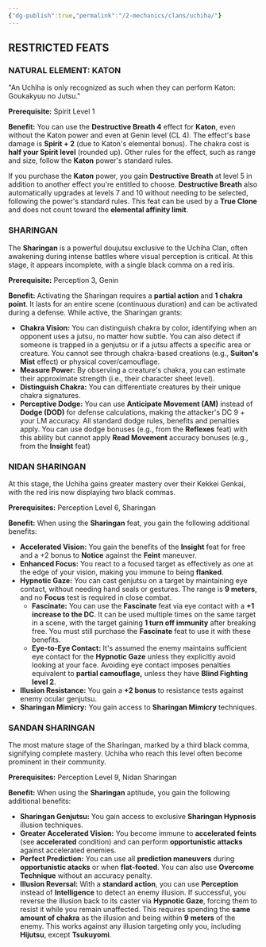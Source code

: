 ```yaml
---
{"dg-publish":true,"permalink":"/2-mechanics/clans/uchiha/"}
---
```



## RESTRICTED FEATS

### NATURAL ELEMENT: KATON
"An Uchiha is only recognized as such when they can perform Katon: Goukakyuu no Jutsu."

**Prerequisite:** Spirit Level 1

**Benefit:** You can use the **Destructive Breath 4** effect for **Katon**, even without the Katon power and even at Genin level (CL 4). The effect's base damage is **Spirit + 2** (due to Katon's elemental bonus). The chakra cost is **half your Spirit level** (rounded up). Other rules for the effect, such as range and size, follow the **Katon** power's standard rules.

If you purchase the **Katon** power, you gain **Destructive Breath** at level 5 in addition to another effect you're entitled to choose. **Destructive Breath** also automatically upgrades at levels 7 and 10 without needing to be selected, following the power's standard rules. This feat can be used by a **True Clone** and does not count toward the **elemental affinity limit**.

### SHARINGAN
The **Sharingan** is a powerful doujutsu exclusive to the Uchiha Clan, often awakening during intense battles where visual perception is critical. At this stage, it appears incomplete, with a single black comma on a red iris.

**Prerequisite:** Perception 3, Genin

**Benefit:** Activating the Sharingan requires a **partial action** and **1 chakra point**. It lasts for an entire scene (continuous duration) and can be activated during a defense. While active, the Sharingan grants:
- **Chakra Vision:** You can distinguish chakra by color, identifying when an opponent uses a jutsu, no matter how subtle. You can also detect if someone is trapped in a genjutsu or if a jutsu affects a specific area or creature. You cannot see through chakra-based creations (e.g., **Suiton's Mist** effect) or physical cover/camouflage.
- **Measure Power:** By observing a creature's chakra, you can estimate their approximate strength (i.e., their character sheet level).
- **Distinguish Chakra:** You can differentiate creatures by their unique chakra signatures.
- **Perceptive Dodge:** You can use **Anticipate Movement (AM)** instead of **Dodge (DOD)** for defense calculations, making the attacker's DC 9 + your LM accuracy. All standard dodge rules, benefits and penalties apply. You can use dodge bonuses (e.g., from the **Reflexes** feat) with this ability but cannot apply **Read Movement** accuracy bonuses (e.g., from the **Insight** feat)

### NIDAN SHARINGAN
At this stage, the Uchiha gains greater mastery over their Kekkei Genkai, with the red iris now displaying two black commas.

**Prerequisites:** Perception Level 6, Sharingan

**Benefit:** When using the **Sharingan** feat, you gain the following additional benefits:
- **Accelerated Vision:** You gain the benefits of the **Insight** feat for free and a +2 bonus to **Notice** against the **Feint** maneuver.
- **Enhanced Focus:** You react to a focused target as effectively as one at the edge of your vision, making you immune to being **flanked**.
- **Hypnotic Gaze:** You can cast genjutsu on a target by maintaining eye contact, without needing hand seals or gestures. The range is **9 meters**, and no **Focus** test is required in close combat.
	- **Fascinate:** You can use the **Fascinate** feat via eye contact with a **+1 increase to the DC**. It can be used multiple times on the same target in a scene, with the target gaining **1 turn off immunity** after breaking free. You must still purchase the **Fascinate** feat to use it with these benefits.
	- **Eye-to-Eye Contact:** It's assumed the enemy maintains sufficient eye contact for the **Hypnotic Gaze** unless they explicitly avoid looking at your face. Avoiding eye contact imposes penalties equivalent to **partial camouflage,** unless they have **Blind Fighting level 2**.
- **Illusion Resistance:** You gain a **+2 bonus** to resistance tests against enemy ocular genjutsu.
- **Sharingan Mimicry:** You gain access to **Sharingan Mimicry** techniques.

### SANDAN SHARINGAN
The most mature stage of the Sharingan, marked by a third black comma, signifying complete mastery. Uchiha who reach this level often become prominent in their community.

**Prerequisites:** Perception Level 9, Nidan Sharingan

**Benefit:** When using the **Sharingan** aptitude, you gain the following additional benefits:
- **Sharingan Genjutsu:** You gain access to exclusive **Sharingan Hypnosis** illusion techniques.
- **Greater Accelerated Vision:** You become immune to **accelerated feints** (see **accelerated** condition) and can perform **opportunistic attacks** against accelerated enemies.
- **Perfect Prediction:** You can use all **prediction maneuvers** during **opportunistic atacks** or when **flat-footed**. You can also use **Overcome Technique** without an accuracy penalty.
- **Illusion Reversal:** With a **standard action**, you can use **Perception** instead of **Intelligence** to detect an enemy illusion. If successful, you reverse the illusion back to its caster via **Hypnotic Gaze**, forcing them to resist it while you remain unaffected. This requires spending the **same amount of chakra** as the illusion and being within **9 meters** of the enemy. This works against any illusion targeting only you, including **Hijutsu**, except **Tsukuyomi**.

